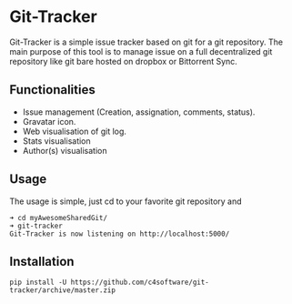 # Git-Tracker

Git-Tracker is a simple issue tracker based on git for a git repository. The main
purpose of this tool is to manage issue on a full decentralized git repository like git bare hosted on dropbox or Bittorrent Sync.

## Functionalities

- Issue management (Creation, assignation, comments, status).
- Gravatar icon.
- Web visualisation of git log.
- Stats visualisation
- Author(s) visualisation

## Usage

The usage is simple, just cd to your favorite git repository and

```
➜ cd myAwesomeSharedGit/
➜ git-tracker
Git-Tracker is now listening on http://localhost:5000/
```

## Installation

```
pip install -U https://github.com/c4software/git-tracker/archive/master.zip
```
